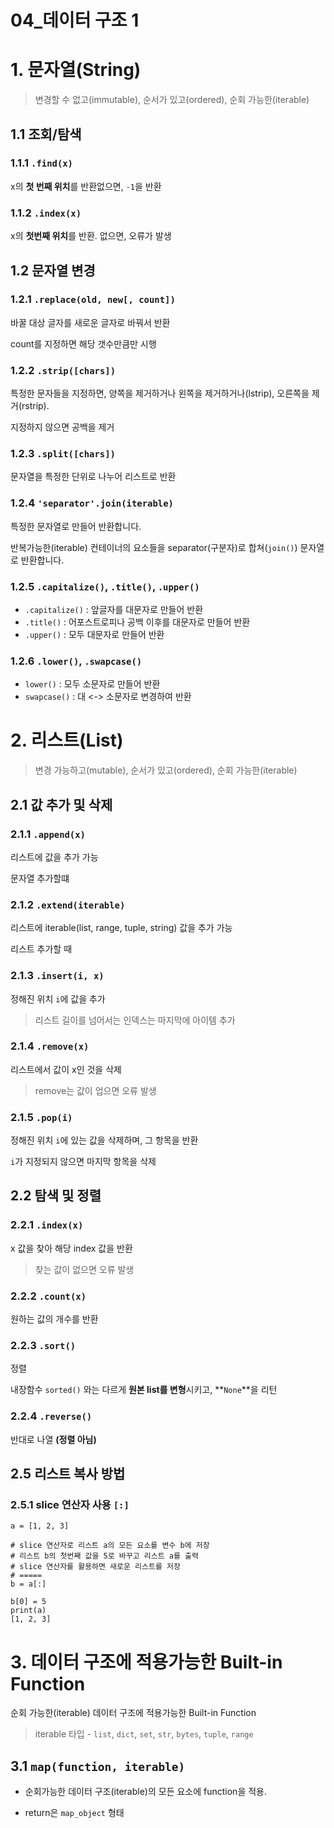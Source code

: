 # 04_데이터 구조 1

# 1. 문자열(String)

> 변경할 수 없고(immutable), 순서가 있고(ordered), 순회 가능한(iterable)

## 1.1 조회/탐색

### 1.1.1 `.find(x)`

x의 **첫 번째 위치**를 반환없으면, `-1`을 반환



### 1.1.2 `.index(x)`

x의 **첫번째 위치**를 반환. 없으면, 오류가 발생



## 1.2 문자열 변경

### 1.2.1 `.replace(old, new[, count])`

바꿀 대상 글자를 새로운 글자로 바꿔서 반환

count를 지정하면 해당 갯수만큼만 시행



### 1.2.2 `.strip([chars])`

특정한 문자들을 지정하면, 양쪽을 제거하거나 왼쪽을 제거하거나(lstrip), 오른쪽을 제거(rstrip).

지정하지 않으면 공백을 제거



### 1.2.3 `.split([chars])`

문자열을 특정한 단위로 나누어 리스트로 반환



### 1.2.4 `'separator'.join(iterable)`

특정한 문자열로 만들어 반환합니다.

반복가능한(iterable) 컨테이너의 요소들을 separator(구분자)로 합쳐(`join()`) 문자열로 반환합니다.



### 1.2.5 `.capitalize()`, `.title()`, `.upper()`

- `.capitalize()` : 앞글자를 대문자로 만들어 반환
- `.title()` : 어포스트로피나 공백 이후를 대문자로 만들어 반환
- `.upper()` : 모두 대문자로 만들어 반환



### 1.2.6 `.lower()`, `.swapcase()`

- `lower()` : 모두 소문자로 만들어 반환
- `swapcase()` : 대 <-> 소문자로 변경하여 반환



# 2. 리스트(List)

> 변경 가능하고(mutable), 순서가 있고(ordered), 순회 가능한(iterable)

## 2.1 값 추가 및 삭제

### 2.1.1 `.append(x)`

리스트에 값을 추가 가능

문자열 추가할떄



### 2.1.2 `.extend(iterable)`

리스트에 iterable(list, range, tuple, string) 값을 추가 가능

리스트 추가할 때 



### 2.1.3 `.insert(i, x)`

정해진 위치 `i`에 값을 추가

> 리스트 길이를 넘어서는 인덱스는 마지막에 아이템 추가



### 2.1.4 `.remove(x)`

리스트에서 값이 x인 것을 삭제

> remove는 값이 업으면 오류 발생



### 2.1.5 `.pop(i)`

정해진 위치 `i`에 있는 값을 삭제하며, 그 항목을 반환

`i`가 지정되지 않으면 마지막 항목을 삭제



## 2.2 탐색 및 정렬

### 2.2.1 `.index(x)`

x 값을 찾아 해당 index 값을 반환

> 찾는 값이 없으면 오류 발생



### 2.2.2 `.count(x)`

원하는 값의 개수를 반환



### 2.2.3 `.sort()`

정렬

내장함수 `sorted()` 와는 다르게 **원본 list를 변형**시키고, **`None`**을 리턴



### 2.2.4 `.reverse()`

반대로 나열  **(정렬 아님)**



## 2.5 리스트 복사 방법

### 2.5.1 slice 연산자 사용 `[:]`

```
a = [1, 2, 3]
```

```
# slice 연산자로 리스트 a의 모든 요소를 변수 b에 저장
# 리스트 b의 첫번째 값을 5로 바꾸고 리스트 a를 출력
# slice 연산자를 활용하면 새로운 리스트를 저장
# ===== 
b = a[:]

b[0] = 5
print(a)
[1, 2, 3]
```



# 3. 데이터 구조에 적용가능한 Built-in Function

순회 가능한(iterable) 데이터 구조에 적용가능한 Built-in Function

> iterable 타입 - `list`, `dict`, `set`, `str`, `bytes`, `tuple`, `range`

## 3.1 `map(function, iterable)`

- 순회가능한 데이터 구조(iterable)의 모든 요소에 function을 적용.

- return은 `map_object` 형태

